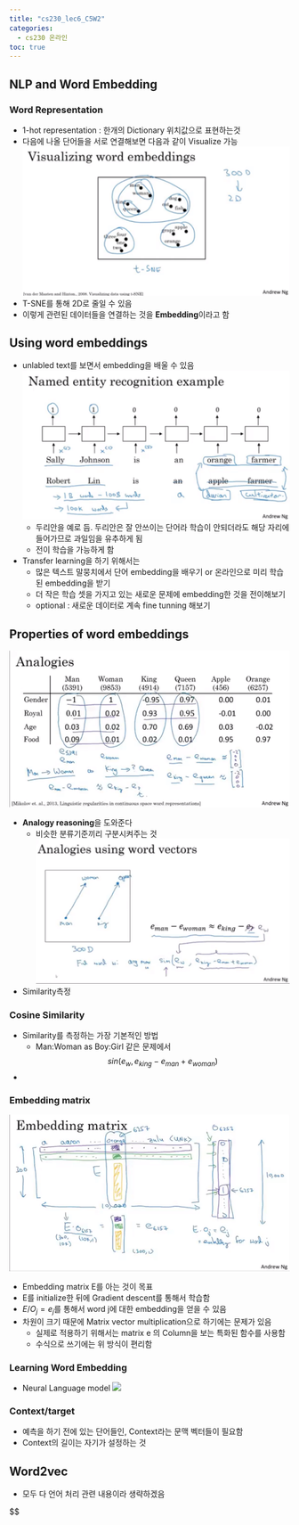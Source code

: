```yaml
---
title: "cs230_lec6_C5W2"
categories: 
  - cs230 온라인 
toc: true
---
```

## NLP and Word Embedding

### Word Representation
- 1-hot representation : 한개의 Dictionary 위치값으로 표현하는것
- 다음에 나올 단어들을 서로 연결해보면 다음과 같이 Visualize 가능
![](/assets/img/images/2020-02-11-13-06-47.png)
- T-SNE를 통해 2D로 줄일 수 있음
- 이렇게 관련된 데이터들을 연결하는 것을 **Embedding**이라고 함

## Using word embeddings
- unlabled text를 보면서 embedding을 배울 수 있음
![](/assets/img/images/2020-02-11-13-12-23.png)
  - 두리안을 예로 듬. 두리안은 잘 안쓰이는 단어라 학습이 안되더라도 해당 자리에 들어가므로 과일임을 유추하게 됨
  - 전이 학습을 가능하게 함
- Transfer learning을 하기 위해서는
  - 많은 텍스트 말뭉치에서 단어 embedding을 배우기 or 온라인으로 미리 학습된 embedding을 받기
  - 더 작은 학습 셋을 가지고 있는 새로운 문제에 embedding한 것을 전이해보기
  - optional : 새로운 데이터로 계속 fine tunning 해보기 

## Properties of word embeddings
![](/assets/img/images/2020-02-11-13-30-29.png)
- **Analogy reasoning**을 도와준다
  - 비슷한 분류기준끼리 구분시켜주는 것
![](/assets/img/images/2020-02-11-13-44-52.png)
- Similarity측정

### Cosine Similarity
- Similarity를 측정하는 가장 기본적인 방법
  - Man:Woman as Boy:Girl 같은 문제에서
$$sin(e_w,e_{king}-e_{man}+e_{woman})$$
- 

### Embedding matrix
![](/assets/img/images/2020-02-11-13-58-16.png)
- Embedding matrix E를 아는 것이 목표
- E를 initialize한 뒤에 Gradient descent를 통해서 학습함
- $E /O_j=e_j$를 통해서 word j에 대한 embedding을 얻을 수 있음
- 차원이 크기 때문에 Matrix vector multiplication으로 하기에는 문제가 있음
  - 실제로 적용하기 위해서는 matrix e 의 Column을 보는 특화된 함수를 사용함
  - 수식으로 쓰기에는 위 방식이 편리함

### Learning Word Embedding
- Neural Language model
![](/assets/img/images/2020-03-02-09-51-24.png)
### Context/target
- 예측을 하기 전에 있는 단어들인, Context라는 문맥 벡터들이 필요함
- Context의 길이는 자기가 설정하는 것

## Word2vec
- 모두 다 언어 처리 관련 내용이라 생략하겠음

$$
